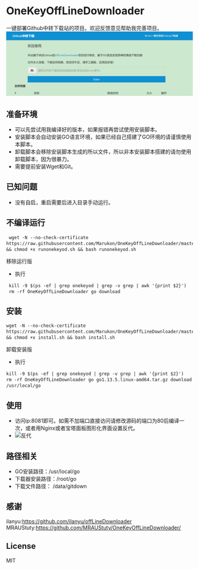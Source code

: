 # OneKeyOffLineDownloader
一键部署Github中转下载站的项目。欢迎反馈意见帮助我完善项目。
![首页](img/1.png)
## 准备环境
- 可以先尝试用我编译好的版本，如果报错再尝试使用安装脚本。
- 安装脚本会自动安装GO语言环境，如果已经自己搭建了GO环境的请谨慎使用本脚本。
- 卸载脚本会移除安装脚本生成的所以文件，所以非本安装脚本搭建的请勿使用卸载脚本，因为很暴力。
- 需要提前安装Wget和Git。
## 已知问题
- 没有自启，重启需要后进入目录手动运行。
## 不编译运行
```shell
 wget -N --no-check-certificate https://raw.githubusercontent.com/Marukon/OneKeyOffLineDownloader/master/runonekeyod.sh && chmod +x runonekeyod.sh && bash runonekeyod.sh
```
移除运行版
- 执行
```shell
 kill -9 $(ps -ef | grep onekeyod | grep -v grep | awk '{print $2}')
 rm -rf OneKeyOffLineDownloader go download
```
## 安装
```shell
wget -N --no-check-certificate https://raw.githubusercontent.com/Marukon/OneKeyOffLineDownloader/master/install.sh && chmod +x install.sh && bash install.sh
```
卸载安装版
- 执行
```shell
kill -9 $(ps -ef | grep onekeyod | grep -v grep | awk '{print $2}')
rm -rf OneKeyOffLineDownloader go go1.13.5.linux-amd64.tar.gz download /usr/local/go
```
## 使用
- 访问ip:8081即可。如需不加端口直接访问请修改源码的端口为80后编译一次，或者用Nginx或者宝塔面板图形化界面设置反代。
- ![反代](img/2.png)
## 路径相关
- GO安装路径：/usr/local/go
- 下载器安装路径：/root/go
- 下载文件路径： /data/gitdown

## 感谢
ilanyu:https://github.com/ilanyu/offLineDownloader
MRAUStuty:https://github.com/MRAUStuty/OneKeyOffLineDownloader/

## License

MIT

